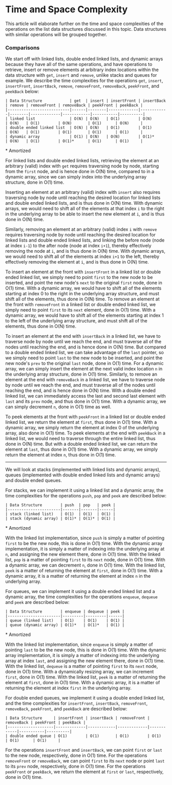 # Time and Space Complexity

This article will elaborate further on the time and space complexities of the
operations on the list data structures discussed in this topic. Data structures 
with similar operations will be grouped together.

### Comparisons

We start off with linked lists, double ended linked lists, and dynamic arrays 
because they have all of the same operations, and have operations to retrieve, 
insert or remove elements at arbitrary index locations within the data structure 
with `get`, `insert` and `remove`, unlike stacks and queues for example. We 
describe the time complexities for the operations `get`, `insert`, 
`insertFront`, `insertBack`, `remove`, `removeFront`, `removeBack`, `peekFront`, 
and `peekBack` below:

```
| Data Structure            | get  | insert | insertFront | insertBack | remove | removeFront | removeBack | peekFront | peekBack |
|---------------------------|------|--------|-------------|------------|--------|-------------|------------|-----------|----------|
| linked list               | O(N) | O(N)   | O(1)        | O(N)       | O(N)   | O(1)        | O(N)       | O(1)      | O(N)     |
| double ended linked list  | O(N) | O(N)   | O(1)        | O(1)       | O(N)   | O(1)        | O(1)       | O(1)      | O(1)     |
| dynamic array             | O(1) | O(N)   | O(N)        | O(1)*      | O(N)   | O(1)        | O(1)*      | O(1)      | O(1)     |
```

\* Amortized

For linked lists and double ended linked lists, retrieving the element at an 
arbitrary (valid) index with `get` requires traversing node by node, starting 
from the `first` node, and is hence done in O(N) time, compared to in a 
dynamic array, since we can simply index into the underlying array structure, 
done in O(1) time. 

Inserting an element at an arbitrary (valid) index with `insert` also requires 
traversing node by node until reaching the desired location for linked lists and
double ended linked lists, and is thus done in O(N) time. With dynamic arrays, 
we would need to shift all of the elements at that index `i` to the right in the 
underlying array to be able to insert the new element at `i`, and is thus done 
in O(N) time. 

Similarly, removing an element at an arbitrary (valid) index `i` with `remove` 
requires traversing node by node until reaching the desired location for linked
lists and double ended linked lists, and linking the before node (node at index
`i-1`) to the after node (node at index `i+1`), thereby effectively removing the
node at `i`, and is thus done in O(N) time. With dynamic arrays, we would need 
to shift all of the elements at index `i+1` to the left, thereby effectively 
removing the element at `i`, and is thus done in O(N) time.
  
To insert an element at the front with `insertFront` in a linked list or double 
ended linked list, we simply need to point `first` to the new node to be 
inserted, and point the new node's `next` to the original `first` node, done in
O(1) time. With a dynamic array, we would have to shift all of the elements 
starting at index 0 to the right in the underlying array structure, and must 
shift all of the elements, thus done in O(N) time. To remove an element at the 
front with `removeFront` in a linked list or double ended linked list, we simply 
need to point `first` to its `next` element, done in O(1) time. With a dynamic 
array, we would have to shift all of the elements starting at index 1 to the 
left of the underlying array structure, and must shift all of the elements, thus 
done in O(N) time.

To insert an element at the end with `insertBack` in a linked list, we have to 
traverse node by node until we reach the end, and must traverse all of the nodes 
until reaching the end, and is hence done in O(N) time. But compared to a double 
ended linked list, we can take advantage of the `last` pointer, so we simply 
need to point `last` to the new node to be inserted, and point the new node's 
`prev` to the original `last` node, done in O(1) time. For a dynamic array, we 
can simply insert the element at the next valid index location `n` in the 
underlying array structure, done in O(1) time. Similarly, to remove an element 
at the end with `removeBack` in a linked list, we have to traverse node by node 
until we reach the end, and must traverse all of the nodes until reaching the 
end, and is hence done in O(N) time. With a double ended linked list, we can 
immediately access the last and second last element with `last` and its `prev` 
node, and thus done in O(1) time. With a dynamic array, we can simply decrement 
`n`, done in O(1) time as well.

To peek elements at the front with `peekFront` in a linked list or double ended
linked list, we return the element at `first`, thus done in O(1) time. With a 
dynamic array, we simply return the element at index 0 of the underlying array, 
also done in O(1) time. To peek elements at the end with `peekBack` in a linked 
list, we would need to traverse through the entire linked list, thus done in 
O(N) time. But with a double ended linked list, we can return the element at 
`last`, thus done in O(1) time. With a dynamic array, we simply return the 
element at index `n`, thus done in O(1) time.

---

We will look at stacks (implemented with linked lists and dynamic arrays), 
queues (implemented with double ended linked lists and dynamic arrays) and 
double ended queues. 

For stacks, we can implement it using a linked list and a dynamic array, the 
time complexities for the operations `push`, `pop` and `peek` are 
described below:

```
| Data Structure        | push  | pop   | peek |
|-----------------------|-------|-------|------|
| stack (linked list)   | O(1)  | O(1)  | O(1) |
| stack (dynamic array) | O(1)* | O(1)* | O(1) |
```

\* Amortized

With the linked list implementation, since `push` is simply a matter of 
pointing `first` to be the new node, this is done in O(1) time. With the 
dynamic array implementation, it is simply a matter of indexing 
into the underlying array at `n`, and assigning the new element there, done in 
O(1) time. With the linked list, `pop` is a matter of pointing `first` to its 
`next` node, done in O(1) time. With a dynamic array, we can 
decrement `n`, done in O(1) time. With the linked list, `peek` is a matter of 
returning the element at `first`, done in O(1) time. With a dynamic array, it is 
a matter of returning the element at index `n` in the underlying array.

For queues, we can implement it using a double ended linked list and a 
dynamic array, the time complexities for the operations `enqueue`, 
`dequeue` and `peek` are described below:

```
| Data Structure        | enqueue | dequeue | peek |
|-----------------------|---------|---------|------|
| queue (linked list)   | O(1)    | O(1)    | O(1) |
| queue (dynamic array) | O(1)*   | O(1)*   | O(1) |
```

\* Amortized

With the linked list implementation, since `enqueue` is simply a matter of 
pointing `last` to be the new node, this is done in O(1) time. With the 
dynamic array implementation, it is simply a matter of indexing 
into the underlying array at index `last`, and assigning the new element there, 
done in O(1) time. With the linked list, `dequeue` is a matter of pointing 
`first` to its `next` node, done in O(1) time. With a dynamically resizing 
array, we can increment `first`, done in O(1) time. With the linked list, `peek` 
is a matter of returning the element at `first`, done in O(1) time. With a 
dynamic array, it is a matter of returning the element at index 
`first` in the underlying array.

For double ended queues, we implement it using a double ended linked
list, and the time complexities for `insertFront`, `insertBack`, `removeFront`,
`removeBack`, `peekFront`, and `peekBack` are described below:

```
| Data Structure     | insertFront | insertBack | removeFront | removeBack | peekFront | peekBack |
|--------------------|-------------|------------|-------------|------------|-----------|----------|
| double ended queue | O(1)        | O(1)       | O(1)        | O(1)       | O(1)      | O(1)     |
```

For the operations `insertFront` and `insertBack`, we can point `first` or 
`last` to the new node, respectively, done in O(1) time. For the operations 
`removeFront` or `removeBack`, we can point `first` to its `next` node or point
`last` to its `prev` node, respectively, done in O(1) time. For the operations 
`peekFront` or `peekBack`, we return the element at `first` or `last`, 
respectively, done in O(1) time.
